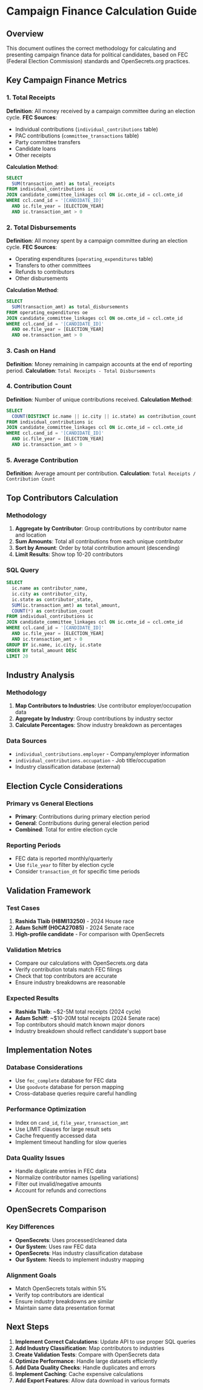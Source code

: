 # Campaign Finance Calculation Guide

## Overview
This document outlines the correct methodology for calculating and presenting campaign finance data for political candidates, based on FEC (Federal Election Commission) standards and OpenSecrets.org practices.

## Key Campaign Finance Metrics

### 1. Total Receipts
**Definition**: All money received by a campaign committee during an election cycle.
**FEC Sources**:
- Individual contributions (`individual_contributions` table)
- PAC contributions (`committee_transactions` table)
- Party committee transfers
- Candidate loans
- Other receipts

**Calculation Method**:
```sql
SELECT 
  SUM(transaction_amt) as total_receipts
FROM individual_contributions ic
JOIN candidate_committee_linkages ccl ON ic.cmte_id = ccl.cmte_id
WHERE ccl.cand_id = '[CANDIDATE_ID]' 
  AND ic.file_year = [ELECTION_YEAR]
  AND ic.transaction_amt > 0
```

### 2. Total Disbursements
**Definition**: All money spent by a campaign committee during an election cycle.
**FEC Sources**:
- Operating expenditures (`operating_expenditures` table)
- Transfers to other committees
- Refunds to contributors
- Other disbursements

**Calculation Method**:
```sql
SELECT 
  SUM(transaction_amt) as total_disbursements
FROM operating_expenditures oe
JOIN candidate_committee_linkages ccl ON oe.cmte_id = ccl.cmte_id
WHERE ccl.cand_id = '[CANDIDATE_ID]' 
  AND oe.file_year = [ELECTION_YEAR]
  AND oe.transaction_amt > 0
```

### 3. Cash on Hand
**Definition**: Money remaining in campaign accounts at the end of reporting period.
**Calculation**: `Total Receipts - Total Disbursements`

### 4. Contribution Count
**Definition**: Number of unique contributions received.
**Calculation Method**:
```sql
SELECT 
  COUNT(DISTINCT ic.name || ic.city || ic.state) as contribution_count
FROM individual_contributions ic
JOIN candidate_committee_linkages ccl ON ic.cmte_id = ccl.cmte_id
WHERE ccl.cand_id = '[CANDIDATE_ID]' 
  AND ic.file_year = [ELECTION_YEAR]
  AND ic.transaction_amt > 0
```

### 5. Average Contribution
**Definition**: Average amount per contribution.
**Calculation**: `Total Receipts / Contribution Count`

## Top Contributors Calculation

### Methodology
1. **Aggregate by Contributor**: Group contributions by contributor name and location
2. **Sum Amounts**: Total all contributions from each unique contributor
3. **Sort by Amount**: Order by total contribution amount (descending)
4. **Limit Results**: Show top 10-20 contributors

### SQL Query
```sql
SELECT 
  ic.name as contributor_name,
  ic.city as contributor_city,
  ic.state as contributor_state,
  SUM(ic.transaction_amt) as total_amount,
  COUNT(*) as contribution_count
FROM individual_contributions ic
JOIN candidate_committee_linkages ccl ON ic.cmte_id = ccl.cmte_id
WHERE ccl.cand_id = '[CANDIDATE_ID]' 
  AND ic.file_year = [ELECTION_YEAR]
  AND ic.transaction_amt > 0
GROUP BY ic.name, ic.city, ic.state
ORDER BY total_amount DESC
LIMIT 20
```

## Industry Analysis

### Methodology
1. **Map Contributors to Industries**: Use contributor employer/occupation data
2. **Aggregate by Industry**: Group contributions by industry sector
3. **Calculate Percentages**: Show industry breakdown as percentages

### Data Sources
- `individual_contributions.employer` - Company/employer information
- `individual_contributions.occupation` - Job title/occupation
- Industry classification database (external)

## Election Cycle Considerations

### Primary vs General Elections
- **Primary**: Contributions during primary election period
- **General**: Contributions during general election period
- **Combined**: Total for entire election cycle

### Reporting Periods
- FEC data is reported monthly/quarterly
- Use `file_year` to filter by election cycle
- Consider `transaction_dt` for specific time periods

## Validation Framework

### Test Cases
1. **Rashida Tlaib (H8MI13250)** - 2024 House race
2. **Adam Schiff (H0CA27085)** - 2024 Senate race
3. **High-profile candidate** - For comparison with OpenSecrets

### Validation Metrics
- Compare our calculations with OpenSecrets.org data
- Verify contribution totals match FEC filings
- Check that top contributors are accurate
- Ensure industry breakdowns are reasonable

### Expected Results
- **Rashida Tlaib**: ~$2-5M total receipts (2024 cycle)
- **Adam Schiff**: ~$10-20M total receipts (2024 Senate race)
- Top contributors should match known major donors
- Industry breakdown should reflect candidate's support base

## Implementation Notes

### Database Considerations
- Use `fec_complete` database for FEC data
- Use `goodvote` database for person mapping
- Cross-database queries require careful handling

### Performance Optimization
- Index on `cand_id`, `file_year`, `transaction_amt`
- Use LIMIT clauses for large result sets
- Cache frequently accessed data
- Implement timeout handling for slow queries

### Data Quality Issues
- Handle duplicate entries in FEC data
- Normalize contributor names (spelling variations)
- Filter out invalid/negative amounts
- Account for refunds and corrections

## OpenSecrets Comparison

### Key Differences
- **OpenSecrets**: Uses processed/cleaned data
- **Our System**: Uses raw FEC data
- **OpenSecrets**: Has industry classification database
- **Our System**: Needs to implement industry mapping

### Alignment Goals
- Match OpenSecrets totals within 5%
- Verify top contributors are identical
- Ensure industry breakdowns are similar
- Maintain same data presentation format

## Next Steps

1. **Implement Correct Calculations**: Update API to use proper SQL queries
2. **Add Industry Classification**: Map contributors to industries
3. **Create Validation Tests**: Compare with OpenSecrets data
4. **Optimize Performance**: Handle large datasets efficiently
5. **Add Data Quality Checks**: Handle duplicates and errors
6. **Implement Caching**: Cache expensive calculations
7. **Add Export Features**: Allow data download in various formats 